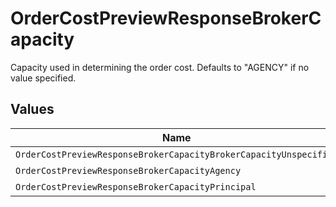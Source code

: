 # OrderCostPreviewResponseBrokerCapacity

Capacity used in determining the order cost. Defaults to "AGENCY" if no value specified.


## Values

| Name                                                              | Value                                                             |
| ----------------------------------------------------------------- | ----------------------------------------------------------------- |
| `OrderCostPreviewResponseBrokerCapacityBrokerCapacityUnspecified` | BROKER_CAPACITY_UNSPECIFIED                                       |
| `OrderCostPreviewResponseBrokerCapacityAgency`                    | AGENCY                                                            |
| `OrderCostPreviewResponseBrokerCapacityPrincipal`                 | PRINCIPAL                                                         |